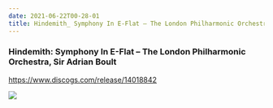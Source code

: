 ```yaml
---
date: 2021-06-22T00-28-01
title: Hindemith_ Symphony In E-Flat – The London Philharmonic Orchestra, Sir Adrian Boult
---
```

### Hindemith: Symphony In E-Flat – The London Philharmonic Orchestra, Sir Adrian Boult
https://www.discogs.com/release/14018842

![](dayone-moment://3AFB0D52773B47979EAABEDADE7FFF60)
